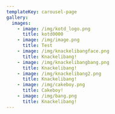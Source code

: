 ```yaml
---
templateKey: carousel-page
gallery:
  images:
    - image: /img/kotd_logo.png
      title: kotd0000
    - image: /img/image.png
      title: Test
    - image: /img/knackelibangface.png
      title: Knackelibang!
    - image: /img/knackelibangbang.png
      title: Knackelibang!
    - image: /img/knackelibang2.png
      title: Knackelibang!
    - image: /img/cakeboy.png
      title: Cakeboy!
    - image: /img/bang.png
      title: Knackelibang!
---
```

